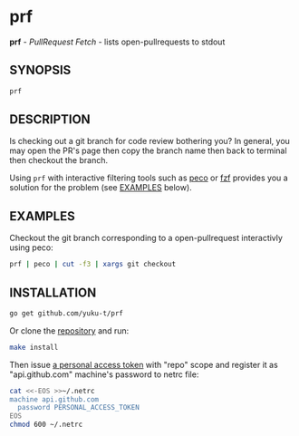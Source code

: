 # prf

**prf** - *PullRequest Fetch* - lists open-pullrequests to stdout

## SYNOPSIS

```bash
prf
```

## DESCRIPTION

Is checking out a git branch for code review bothering you?
In general, you may open the PR's page then copy the branch name then back to terminal then checkout the branch.

Using `prf` with interactive filtering tools such as [peco](https://githuc.com/peco/peco) or [fzf](https://github.com/junegunn/fzf) provides you a solution for the problem (see [EXAMPLES](#examples) below).

## EXAMPLES

Checkout the git branch corresponding to a open-pullrequest interactivly using peco:

```bash
prf | peco | cut -f3 | xargs git checkout
```

## INSTALLATION

```bash
go get github.com/yuku-t/prf
```

Or clone the [repository](https://github.com/yuku-t/prf) and run:

```bash
make install
```

Then issue [a personal access token](https://github.com/settings/tokens/new) with "repo" scope and register it as "api.github.com" machine's password to netrc file:

```bash
cat <<-EOS >>~/.netrc
machine api.github.com
  password PERSONAL_ACCESS_TOKEN
EOS
chmod 600 ~/.netrc
```
